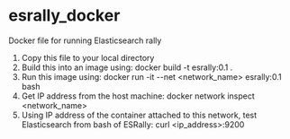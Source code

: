# esrally_docker
Docker file for running Elasticsearch rally

1. Copy this file to your local directory
2. Build this into an image using: docker build -t esrally:0.1 .
3. Run this image using: docker run -it --net <network_name> esrally:0.1 bash
4. Get IP address from the host machine: docker network inspect <network_name> 
5. Using IP address of the container attached to this network, test Elasticsearch from bash of ESRally: curl <ip_address>:9200
